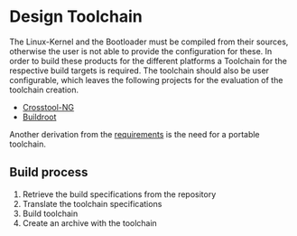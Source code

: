 # Design Toolchain
The Linux-Kernel and the Bootloader must be compiled from their sources,
otherwise the user is not able to provide the configuration for these. In order
to build these products for the different platforms a Toolchain for the
respective build targets is required. The toolchain should also be user
configurable, which leaves the following projects for the evaluation of the
toolchain creation.

* [Crosstool-NG](http://crosstool-ng.org/)
* [Buildroot](http://buildroot.uclibc.org/)

Another derivation from the [requirements](../requirements.md) is the need for a
portable toolchain.

## Build process
1. Retrieve the build specifications from the repository
1. Translate the toolchain specifications
1. Build toolchain
1. Create an archive with the toolchain

